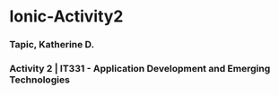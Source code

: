 # Ionic-Activity2

<h3> Tapic, Katherine D. </h3>
<h3> Activity 2 | IT331 - Application Development and Emerging Technologies </h3>
